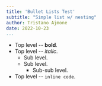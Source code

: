 ```yaml
---
title: 'Bullet Lists Test'
subtitle: "Simple list w/ nesting"
author: Tristano Ajmone
date: 2022-10-23
...
```


- Top level -- **bold**.
- Top level -- _italic_.
    + Sub level.
    + Sub level.
        * Sub-sub level.
- Top level -- `inline code`.
